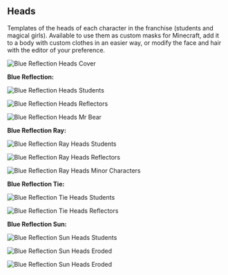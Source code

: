 ## Heads
Templates of the heads of each character in the franchise (students and magical girls). Available to use them as custom masks for Minecraft, add it to a body with custom clothes in an easier way, or modify the face and hair with the editor of your preference.

![Blue Reflection Heads Cover](/src/img/manual/BlueReflectionHeadsCover.png)


**Blue Reflection:**

![Blue Reflection Heads Students](/src/img/heads/BlueReflectionHeadsStudents.png)

![Blue Reflection Heads Reflectors](/src/img/heads/BlueReflectionHeadsReflectors.png)

![Blue Reflection Heads Mr Bear](/src/img/heads/BlueReflectionHeadsMrBear.png)


**Blue Reflection Ray:**

![Blue Reflection Ray Heads Students](/src/img/heads/BlueReflectionRayHeadsStudents.png)

![Blue Reflection Ray Heads Reflectors](/src/img/heads/BlueReflectionRayHeadsReflectors.png)

![Blue Reflection Ray Heads Minor Characters](/src/img/heads/BlueReflectionRayHeadsMinorCharacters.png)


**Blue Reflection Tie:**

![Blue Reflection Tie Heads Students](/src/img/heads/BlueReflectionTieHeadsStudents.png)

![Blue Reflection Tie Heads Reflectors](/src/img/heads/BlueReflectionTieHeadsReflectors.png)


**Blue Reflection Sun:**

![Blue Reflection Sun Heads Students](/src/img/heads/BlueReflectionSunHeadsStudents.png)

![Blue Reflection Sun Heads Eroded](/src/img/heads/BlueReflectionSunHeadsEroded.png)

![Blue Reflection Sun Heads Eroded](/src/img/heads/BlueReflectionSunHeadsMinorCharacters.png)

